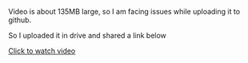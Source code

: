 Video is about 135MB large, so I am facing issues while uploading it to github.

So I uploaded it in drive and shared a link below


[Click to watch video](https://drive.google.com/open?id=1TK1_RvFqC1k5eCa2m4skVMs9R88KVZFz)
 
